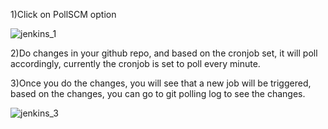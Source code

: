 1)Click on PollSCM option


![jenkins_1](https://user-images.githubusercontent.com/20787443/50553324-a4955080-0cdf-11e9-8ecf-02f8585c544d.PNG)

2)Do changes in your github repo, and based on the cronjob set, it will poll accordingly, currently the cronjob is set to poll every minute.

3)Once you do the changes, you will see that a new job will be triggered, based on the changes, you can go to git polling log to see the changes.


![jenkins_3](https://user-images.githubusercontent.com/20787443/50553380-97c52c80-0ce0-11e9-84d5-6114a21eaccc.PNG)
